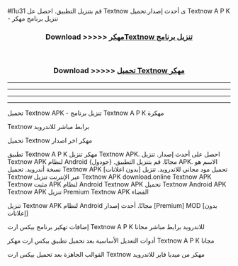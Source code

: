 #l1u31 قم بتنزيل التطبيق. احصل عل Textnow  ى أحدث إصدار.تحميل Textnow  A P K - تنزيل برنامج مهكر



<div align="center">
<h3>Download >>>>> <a href="https://ar-sites.web.app/?ar= Textnow ">مهكرTextnow  تنزيل برنامج</a></h3><br>

<h3>Download >>>>> <a href="https://ar-sites.web.app/?ar= Textnow ">تحميل Textnow  مهكر</a></h3>
</div>


----------------------------------------------------------

----------------------------------------------------------

----------------------------------------------------------

----------------------------------------------------------


تحميل Textnow  APK - تنزيل برنامج Textnow  A P K مهكرة

Textnow  برابط مباشر للاندرويد

تحميل Textnow  مهكر اخر اصدار

تطبيق Textnow  A P K مهكر
تنزيل Textnow  APK. احصل على أحدث إصدار.
تنزيل Textnow  APK لنظام Android مجانًا.
قم بتنزيل التطبيق. {جودول} APK. الاسم هو نسخة أندرويد.
تحميل Textnow  APK [بدون اعلانات]
تحميل مود مجاني للاندرويد.
تنزيل Textnow  عبر الإنترنت
تنزيل Textnow  APK
download.online Textnow  APK
Textnow  مثبت APK لنظام Android
Textnow  APK
تحميل Textnow  Android APK
Textnow  APK تنزيل Premium
Textnow  APK الفضاء

تنزيل Textnow  APK لنظام Android مجانًا. أحدث إصدار [Premium] MOD [بدون إعلانات]

إضافات تهكير برنامج بيكس ارت Textnow  A P K للاندرويد برابط مباشر مجانا

أدوات التعديل الأساسية بعد تحميل تطبيق بيكس ارت مهكر Textnow  A P K مجانا

القوالب الجاهزة بعد تحميل بيكس ارت Textnow  مهكر من ميديا فاير للاندرويد



